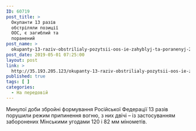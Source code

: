 ```yaml
---
ID: 60719
post_title: >
  Окупанти 13 разів
  обстріляли позиції
  ООС, є загиблий та
  поранений
post_name: >
  okupanty-13-raziv-obstrilialy-pozytsii-oos-ie-zahyblyj-ta-poranenyj-2
post_date: 2019-05-01 07:25:00
layout: post
link: >
  http://35.193.205.123/okupanty-13-raziv-obstrilialy-pozytsii-oos-ie-zahyblyj-ta-poranenyj-2/
published: true
tags: [ ]
categories:
  - На передовій
---
```

Минулої доби збройні формування Російської Федерації 13 разів порушили режим припинення вогню, з них двічі – із застосуванням заборонених Мінськими угодами 120 і 82 мм мінометів. 